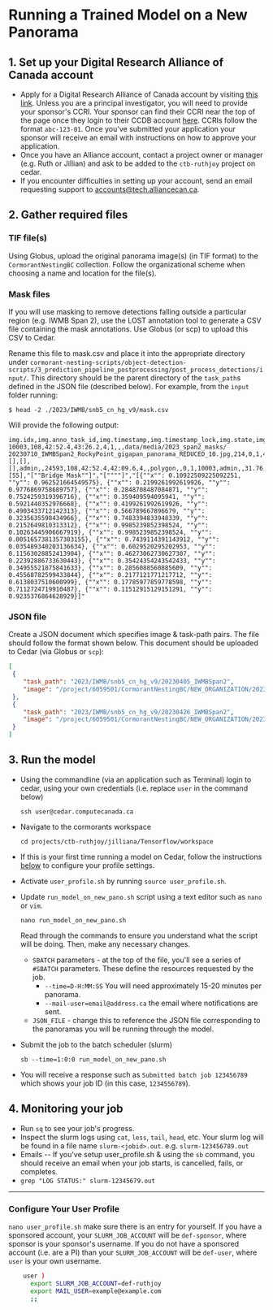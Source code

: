 # Running a Trained Model on a New Panorama
 
 ## 1. Set up your Digital Research Alliance of Canada account
* Apply for a Digital Research Alliance of Canada account by visiting [this link](https://ccdb.alliancecan.ca/account_application). Unless you are a principal investigator, you will need to provide your sponsor's CCRI. Your sponsor can find their CCRI near the top of the page once they login to their CCDB account [here](https://ccdb.alliancecan.ca/). CCRIs follow the format `abc-123-01`. Once you've submitted your application your sponsor will receive an email with instructions on how to approve your application. 
* Once you have an Alliance account, contact a project owner or manager (e.g. Ruth or Jillian) and ask to be added to the `ctb-ruthjoy` project on cedar.
* If you encounter difficulties in setting up your account, send an email requesting support to <accounts@tech.alliancecan.ca>. 
  
## 2. Gather required files

### TIF file(s)
Using Globus, upload the original panorama image(s) (in TIF format) to the `CormorantNestingBC` collection. Follow the organizational scheme when choosing a name and location for the file(s).   

### Mask files 
If you will use masking to remove detections falling outside a particular region (e.g. IWMB Span 2), use the LOST annotation tool to generate a CSV file containing the mask annotations. Use Globus (or scp) to upload this CSV to Cedar. 
  
Rename this file to mask.csv and place it into the appropriate directory under `cormorant-nesting-scripts/object-detection-scripts/3_prediction_pipeline_postprocessing/post_process_detections/input/`. This directory should be the parent directory of the `task_path`s defined in the JSON file (described below). For example, from the `input` folder running:
  
```shell
$ head -2 ./2023/IWMB/snb5_cn_hg_v9/mask.csv
```

Will provide the following output: 

```CSV
img.idx,img.anno_task_id,img.timestamp,img.timestamp_lock,img.state,img.sim_class,img.frame_n,img.video_path,img.img_path,img.result_id,img.iteration,img.user_id,img.anno_time,img.lbl.idx,img.lbl.name,img.lbl.external_id,img.annotator,img.is_junk,anno.idx,anno.anno_task_id,anno.timestamp,anno.timestamp_lock,anno.state,anno.track_id,anno.dtype,anno.sim_class,anno.iteration,anno.user_id,anno.img_anno_id,anno.annotator,anno.confidence,anno.anno_time,anno.lbl.idx,anno.lbl.name,anno.lbl.external_id,anno.data
10003,108,42:52.4,43:26.2,4,1,,,data/media/2023_span2_masks/
20230710_IWMBSpan2_RockyPoint_gigapan_panorama_REDUCED_10.jpg,214,0,1,42.587,[],[],[],admin,,24593,108,42:52.4,42:09.6,4,,polygon,,0,1,10003,admin,,31.76,[55],"[""Bridge Mask""]","[""""]","[{""x"": 0.10922509225092251, ""y"": 0.962521664549575}, {""x"": 0.2199261992619926, ""y"": 0.9776869758689757}, {""x"": 0.2848708487084871, ""y"": 0.7524259319396716}, {""x"": 0.359409594095941, ""y"": 0.5921440352976668}, {""x"": 0.4199261992619926, ""y"": 0.4903433712142313}, {""x"": 0.566789667896679, ""y"": 0.3235635598434966}, {""x"": 0.7483394833948339, ""y"": 0.2152649810313312}, {""x"": 0.9985239852398524, ""y"": 0.10263445906667919}, {""x"": 0.9985239852398524, ""y"": 0.0051657381357303155}, {""x"": 0.7439114391143912, ""y"": 0.035489340203136634}, {""x"": 0.6029520295202953, ""y"": 0.11563028852413904}, {""x"": 0.46273062730627307, ""y"": 0.22392886733630443}, {""x"": 0.35424354243542433, ""y"": 0.34955521875841633}, {""x"": 0.2856088560885609, ""y"": 0.45568782599433844}, {""x"": 0.2177121771217712, ""y"": 0.6138037510600999}, {""x"": 0.17785977859778598, ""y"": 0.7112724719910487}, {""x"": 0.11512915129151291, ""y"": 0.9235376864628929}]"
```

### JSON file 
Create a JSON document which specifies image & task-path pairs. The file should follow the format shown below. This document should be uploaded to Cedar (via Globus or `scp`):
  ```json
  [
   {
      "task_path": "2023/IWMB/snb5_cn_hg_v9/20230405_IWMBSpan2",
      "image": "/project/6059501/CormorantNestingBC/NEW_ORGANIZATION/2023/IWMB/IWMBSpan2/20230405_IWMBSpan2_RockyPoint_gigapan_panorama.tif"
   },
   {
      "task_path": "2023/IWMB/snb5_cn_hg_v9/20230426_IWMBSpan2",
      "image": "/project/6059501/CormorantNestingBC/NEW_ORGANIZATION/2023/IWMB/IWMBSpan2/20230426_IWMBSpan2_RockyPoint_gigapan_panorama.tif"
   }
  ]
  ```

## 3. Run the model
* Using the commandline (via an application such as Terminal) login to cedar, using your own credentials (i.e. replace `user` in the command below) 
  ```shell
  ssh user@cedar.computecanada.ca
  ```

* Navigate to the cormorants workspace
  ```shell
  cd projects/ctb-ruthjoy/jilliana/Tensorflow/workspace
  ```

* If this is your first time running a model on Cedar, follow the instructions [below](#configure-your-user-profile) to configure your profile settings.
 
* Activate `user_profile.sh` by running `source user_profile.sh`.    

* Update `run_model_on_new_pano.sh` script using a text editor such as `nano` or `vim`. 
  ```shell
  nano run_model_on_new_pano.sh
  ```
  Read through the commands to ensure you understand what the script will be doing. Then, make any necessary changes.
  * `SBATCH` parameters - at the top of the file, you'll see a series of `#SBATCH` parameters. These define the resources requested by the job.
    * `--time=D-H:MM:SS` You will need approximately 15-20 minutes per panorama.
    * `--mail-user=email@address.ca` the email where notifications are sent.
  * `JSON_FILE` - change this to reference the JSON file corresponding to the panoramas you will be running through the model. 

* Submit the job to the batch scheduler (slurm)
  ```shell
  sb --time=1:0:0 run_model_on_new_pano.sh
  ```
  
  
* You will receive a response such as `Submitted batch job 123456789` which shows your job ID (in this case, `1234556789`).    

## 4. Monitoring your job
* Run `sq` to see your job's progress.
* Inspect the slurm logs using `cat`, `less`, `tail`, `head`, etc. Your slurm log will be found in a file name `slurm-<jobid>.out`. e.g. `slurm-123456789.out`
* Emails -- If you've setup user_profile.sh & using the `sb` command, you should receive an email when your job starts, is cancelled, fails, or completes.
* `grep "LOG STATUS:" slurm-12345679.out`

----
### Configure Your User Profile
`nano user_profile.sh`
make sure there is an entry for yourself. If you have a sponsored account, your `SLURM_JOB_ACCOUNT` will be `def-sponsor`, where sponsor is your sponsor's username. If you do not have a sponsored account (i.e. are a PI) than your `SLURM_JOB_ACCOUNT` will be `def-user`, where `user` is your own username.
```bash
    user )
      export SLURM_JOB_ACCOUNT=def-ruthjoy
      export MAIL_USER=example@example.com
      ;;
```
